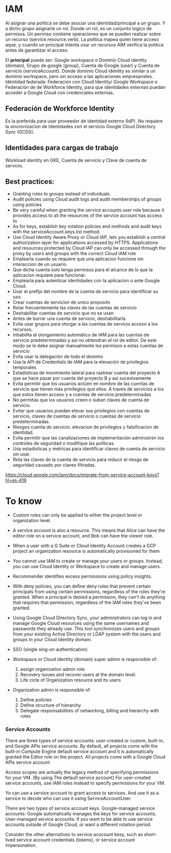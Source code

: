 # IAM

Al asignar una politica se debe asociar una identidad/principal a un grupo. Y a dicho grupo asignarle un rol. Donde un rol, es un conjunto logico de permisos. Un permiso contiene operaciones que se pueden realizar sobre un recurso (service.resource.verb). La politica mapea quien tiene acceso aque, y cuando un principal intenta usar un recursos AIM verifica la politica antes de garantizar el acceso. 

El **principal** puede ser: Google workspace o Dominio Cloud identity (domain), Grupo de google (group), Cuenta de Google (user) y Cuenta de servicio (serviceAccount). Donde dominio Cloud identity es similar a un dominio workspace, pero sin acceso a las aplicaciones empresariales. Identidad federada: Federación con Cloud Identity/ Google Workspace o Federación de de Workforce Identity, para que identidades externas puedan acceder a Google Cloud con credenciales externas.

## Federación de Workforce Identity
Es la preferida para usar proveedor de identidad externo (IdP). No requiere la sincronizacion de Identidades con el servicio Google Cloud Directory Sync (GCDS). 

## Identidades para cargas de trabajo
Workload identity en GKE, Cuenta de servicio y Clave de cuenta de servicio. 

## Best practices:
- Granting roles to groups instead of individuals.
- Audit policies using Cloud audit logs and audit memberships of groups using policies
- Be very careful when granting the service accounts user role because it provides access to all the resources of the service account has access to
- As for keys, establish key rotation policies and methods and audit keys with the serviceAccount.keys.list method.
- Use Cloud Identity Aware Proxy or Cloud IAP, lets you establish a central authorization layer for applications accessed by HTTPS. Applications and resources protected by Cloud IAP can only be accessed through the proxy by users and groups with the correct Cloud IAM role
- Emplearla cuando se requiere que una aplicacion funcione sin interaccion de un usuario.
- Que dicha cuenta solo tenga permisos para el alcance de lo que la aplicacion requiere para funcionar. 
- Emplearla para autenticar identidades con la aplicacion o ante Google Cloud. 
- Usar el prefijo del nombre de la cuenta de servicio para identificar su uso.
- Crear cuentas de servicion de unico proposito
- Rotar frecuentemente las claves de las cuentas de servicio
- Deshabilitar cuentas de servicio que no se usan
- Antes de borrar una cuenta de servicio, deshabilitarla
- Evita usar grupos para otorgar a las cuentas de servicio acceso a los recursos.
- Inhabilita el otorgamiento automático de IAM para las cuentas de servicio predeterminadas y asi no obtendran el rol de editor. 
De este modo se le debe asignar manualmente los permisos a estas cuentas de servicio 
- Evita usar la delegación de todo el dominio 
- Usa la API de Credentials de IAM para la elevación de privilegios temporales
- Estadísticas de movimiento lateral para rastrear cuenta del proyecto A que se hace pasar por cuenta del proyecto B y asi sucesivamente
- Evita permitir que los usuarios actúen en nombre de las cuentas de servicio que tienen más privilegios que ellos. A traves de servicios a los que estos tienen acceso y a cuentas de servicio predeterminadas
- No permitas que los usuarios creen o suban claves de cuenta de servicio.
- Evitar que usuarios puedan elevar sus privilegios con cuentas de servicio, claves de cuentas de servicio o cuentas de servicio predeterminadas.
- Riesgos cuenta de servicio: elevacion de privilegios y falsificacion de identidad.
- Evita permitir que las canalizaciones de implementación administren los controles de seguridad o modifique las políticas.
- Usa estadísticas y métricas para identificar claves de cuenta de servicio sin usar.
- Rota las claves de la cuenta de servicio para reducir el riesgo de seguridad causado por claves filtradas.

https://cloud.google.com/iam/docs/migrate-from-service-account-keys?hl=es-419

# To know
- Custom roles can only be applied to either the project level or organization level.
- A service account is also a resource. This means that Alice can have the editor role on a service account, and Bob can have the viewer role.
- When a user with a G Suite or Cloud Identity Account creates a GCP project an organization resource is automatically provisioned for them
- You cannot use IAM to create or manage your users or groups. Instead, you can use Cloud Identity or Workspace to create and manage users.
- Recommender identifies excess permissions using policy insights.
- With deny policies, you can define deny rules that prevent certain principals from using certain permissions, regardless of the roles they're granted.  When a principal is denied a permission, they can't do anything that requires that permission, regardless of the IAM roles they've been granted.
- Using Google Cloud Directory Sync, your administrators can log in and manage Google Cloud resources using the same usernames and passwords they already use.  This tool synchronizes users and groups from your existing Active Directory or LDAP system with the users and groups in your Cloud Identity domain.
- SSO (single sing-on authentication)

- Workspace or Cloud Identity (domain) super admin is responsible of:
    1. assign organization admin role
    2. Recovery issues and recover users at the domain level. 
    3. Life cicle of Organization resource and its users

- Organization admin is responsible of:
    1. Define policies
    2. Define structure of hierarchy
    3. Delegate responsabilities of networking, billing and hierarchy with roles


### Service Accounts
There are three types of service accounts: user-created or custom, built-in, and Google APIs service accounts.
By default, all projects come with the built-in Compute Engine default service account and it is automatically granted the Editor role on the project. All projects come with a Google Cloud APIs service account

Access scopes are actually the legacy method of specifying permissions for your VM. (By using The default service account)
For user-created service accounts, use IAM roles instead to specify permissions for your VM.

Yo can use a service account to grant access to services. And use it as a service to decide who can use it using ServiceAccountUser. 

There are two types of service account keys. Google-managed service accounts: Google automatically manages the keys for service accounts. User-managed service accounts: if you want to be able to use service accounts outside of Google Cloud, or want a different rotation period.

Consider the other alternatives to service acocount kesy, such as short-lived service account credentials (tokens), or service account impersonation.
